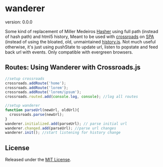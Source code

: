 # wanderer

version: 0.0.0

Some kind of replacement of Miller Medeiros [Hasher](http://millermedeiros.github.com/Hasher/) using full path (instead of hash path) and html5 history, Meant to be used with [crossroads](http://millermedeiros.github.com/crossroads.js/) on [SPA](http://en.wikipedia.org/wiki/Single-page_application) (instead of using the bloated, old, unmaintained [history.js](https://github.com/browserstate/history.js/). Not much useful otherwise, it's just using pushState to update url, listen to popstate and feed back url with events. Only compatible with evergreen browsers.


## Routes: Using Wanderer with Crossroads.js ##

```js
//setup crossroads
crossroads.addRoute('home');
crossroads.addRoute('lorem');
crossroads.addRoute('lorem/ipsum');
crossroads.routed.add(console.log, console); //log all routes

//setup wanderer
function parseUrl(newUrl, oldUrl){
  crossroads.parse(newUrl);
}
wanderer.initialized.add(parseUrl); // parse initial url
wanderer.changed.add(parseUrl); //parse url changes
wanderer.init(); //start listening for history change
```

## License ##

Released under the [MIT License](http://www.opensource.org/licenses/mit-license.php).

